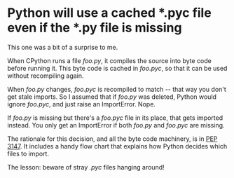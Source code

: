 # Python will use a cached *.pyc file even if the *.py file is missing

This one was a bit of a surprise to me.

When CPython runs a file *foo.py*, it compiles the source into byte code before running it.  This byte code is cached in *foo.pyc*, so that it can be used without recompiling again.

When *foo.py* changes, *foo.pyc* is recompiled to match -- that way you don't get stale imports.  So I assumed that if *foo.py* was deleted, Python would ignore *foo.pyc*, and just raise an ImportError.  Nope.

If *foo.py* is missing but there's a *foo.pyc* file in its place, that gets imported instead.  You only get an ImportError if both *foo.py* and *foo.pyc* are missing.

The rationale for this decision, and all the byte code machinery, is in [PEP 3147](https://www.python.org/dev/peps/pep-3147/).  It includes a handy flow chart that explains how Python decides which files to import.

The lesson: beware of stray *.pyc* files hanging around!